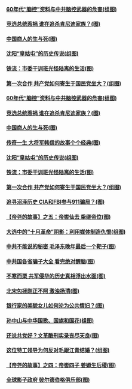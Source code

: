 #### [60年代“脑控”资料与中共脑控武器的危害(组图)](../pages/p6/953661.md) 
#### [竞选总统惹祸 谁在追杀肯尼迪家族？(图)](../pages/p6/953719.md) 
#### [中国商人的生与死(图)](../pages/p6/953485.md) 
#### [沈阳“皇姑屯”的历史传说(组图)](../pages/p6/953000.md) 
#### [铁流：市委干训班光怪陆离的生活(图)](../pages/p6/952291.md) 
#### [第一次合作 共产党如何寄生于国民党坐大？(组图)](../pages/p6/952987.md) 
#### [60年代“脑控”资料与中共脑控武器的危害(组图)](../pages/p6/953661.md) 
#### [竞选总统惹祸 谁在追杀肯尼迪家族？(图)](../pages/p6/953719.md) 
#### [中国商人的生与死(图)](../pages/p6/953485.md) 
#### [传奇一生 大将军韩信的故事个个经典(图)](../pages/p6/952315.md) 
#### [沈阳“皇姑屯”的历史传说(组图)](../pages/p6/953000.md) 
#### [铁流：市委干训班光怪陆离的生活(图)](../pages/p6/952291.md) 
#### [第一次合作 共产党如何寄生于国民党坐大？(组图)](../pages/p6/952987.md) 
#### [追寻沼泽历史 CIA和FBI参与911骗局？(图)](../pages/p6/953476.md) 
#### [【帝尧的故事】之五：帝喾仙去 挚继帝位(图)](../pages/p6/948871.md) 
#### [大选中的“十月革命”阴影：利用媒体制造仇恨(组图)](../pages/p6/953265.md) 
#### [中共不能说的秘密 毛泽东晚年最后一个靶子(图)](../pages/p6/952324.md) 
#### [中共国各省骗子大全 看完绝对醒脑(图)](../pages/p6/953317.md) 
#### [不寒而栗 共军侵华的历史真相浮出水面(图)](../pages/p6/951862.md) 
#### [北宋包拯刚正不阿 激浊扬清(图)](../pages/p6/952574.md) 
#### [银行家的美貌女儿如何沦为公共情妇？(图)](../pages/p6/952654.md) 
#### [孙中山与中华国歌、国旗和国花(组图)](../pages/p6/952850.md) 
#### [还说共党好？文革酷刑实录丧尽天良(图)](../pages/p6/951883.md) 
#### [这位特工领导为何反对毛跟江青结婚？(组图)](../pages/p6/952211.md) 
#### [【帝尧的故事】之四：帝喾四子 姜嫄生后稷(图)](../pages/p6/948870.md) 
#### [全球影子政府 彼尔德伯格俱乐部(图)](../pages/p6/952930.md) 
